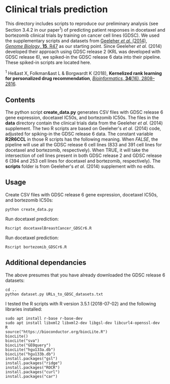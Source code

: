 # Clinical trials prediction

This directory includes scripts to reproduce our preliminary analysis (see Section 3.4.2 in our paper<sup>1</sup>) of predicting patient responses in docetaxel and bortezomib clinical trials by training on cancer cell lines (GDSC). We used the supplementary scripts and datasets from [Geeleher *et al.* (2014), *Genome Biology*, **15**, R47](https://doi.org/10.1186/gb-2014-15-3-r47) as our starting point. Since Geeleher *et al.* (2014) developed their approach using GDSC release 2 (KRL was developed with GDSC release 6), we spiked-in the GDSC release 6 data into their pipeline. These spiked-in scripts are located here.

<sup>1</sup> He&ast X, Folkman&ast L & Borgwardt K (2018), **Kernelized rank learning for personalized drug recommendation**, [*Bioinformatics*, **34**(16), 2808–2816](http://doi.org/10.1093/bioinformatics/bty132).

## Contents

The python script **create_data.py** generates CSV files with GDSC release 6 gene expression, docetaxel IC50s, and bortezomib IC50s. The files in the **data** directory contain the clinical trials data from the Geeleher *et al.* (2014) supplement. The two R scripts are based on Geeleher's *et al.* (2014) code, adjusted for spiking-in the GDSC release 6 data. The constant variable **R2R6CCL** in those R scripts has the following meaning. When *FALSE*, the pipeline will use all the GDSC release 6 cell lines (833 and 391 cell lines for docetaxel and bortezomib, respectively). When TRUE, it will take the intersection of cell lines present in both GDSC release 2 and GDSC release 6 (394 and 253 cell lines for docetaxel and bortezomib, respectively). The **scripts** folder is from Geeleher's *et al.* (2014) supplement with no edits.

## Usage

Create CSV files with GDSC release 6 gene expression, docetaxel IC50s, and bortezomib IC50s:

    python create_data.py

Run docetaxel prediction:

    Rscript docetaxelBreastCancer_GDSCr6.R

Run docetaxel prediction:

    Rscript bortezomib_GDSCr6.R


## Additional dependancies

The above presumes that you have already downloaded the GDSC release 6 datasets:

    cd ..
    python dataset.py URLs_to_GDSC_datasets.txt

I tested the R scripts with R version 3.5.1 (2018-07-02) and the following libraries installed:

    sudo apt install r-base r-base-dev
    sudo apt install libxml2 libxml2-dev libgsl-dev libcurl4-openssl-dev
    R
    source("https://bioconductor.org/biocLite.R")
    biocLite()
    biocLite("sva")
    biocLite("GEOquery")
    biocLite("hgu133a.db")
    biocLite("hgu133b.db")
    install.packages("gsl")
    install.packages("ridge")
    install.packages("ROCR")
    install.packages("curl")
    install.packages("car")

